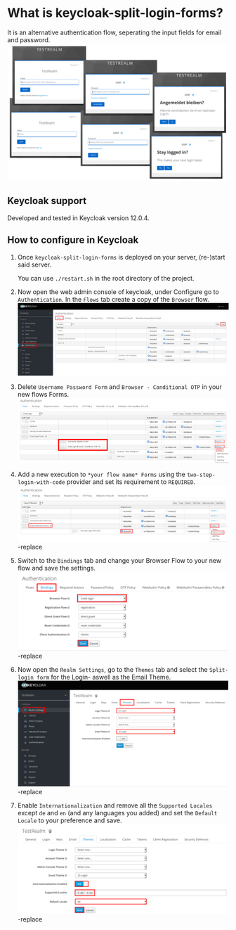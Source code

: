 
# What is keycloak-split-login-forms?

It is an alternative authentication flow, seperating the input fields for email and password.
    ![image](images/multiStepLogin-preview.png)

## Keycloak support

Developed and tested in Keycloak version 12.0.4.

## How to configure in Keycloak

 1. Once  `keycloak-split-login-forms` is deployed on your server, (re-)start said server.
 
    You can use `./restart.sh` in the root directory of the project.
 
 2. Now open the web admin console of keycloak, under Configure go to `Authentication`. In the `Flows` tab create a copy of the `Browser` flow.
   ![image](images/create-copy-of-browser-flow.png)
   
 3. Delete `Username Password Form` and `Browser - Conditional OTP` in your new flows Forms.
   ![image](images/executions-to-delete.png)
   
 4. Add a new execution to `*your flow name* Forms` using the `two-step-login-with-code` provider and set its requirement to `REQUIRED`.
   ![image](images/add-execution.png) -replace
   
 5. Switch to the `Bindings` tab and change your Browser Flow to your new flow and save the settings.
   ![image](images/change-browser-flow.png) -replace
   
 6. Now open the `Realm Settings`, go to the `Themes` tab and select the `Split-login form` for the Login- aswell as the Email Theme.
   ![image](images/change-themes.png) -replace

 7. Enable `Internationalization` and remove all the `Supported Locales` except `de` and `en` (and any languages you added) and set the `Default Locale` to your preference and save.
   ![image](images/choose-locales.png) -replace
  